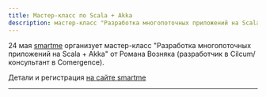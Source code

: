 ```yaml
---
title: Мастер-класс по Scala + Akka 
description: мастер-класс "Разработка многопоточных приложений на Scala+Akka" 24 мая в офисе DataArt. Организатор - smartme, ведущий - Роман Возняк.
---
```


 24 мая [smartme](http://smartme.com.ua) организует мастер-класс "Разработка многопоточных приложений на Scala + Akka" от Романа Возняка (разработчик в Cilcum/консультант в Comergence).

 Детали и регистрация [на сайте smartme](http://smartme.com.ua/course/scala-akka/)

---

